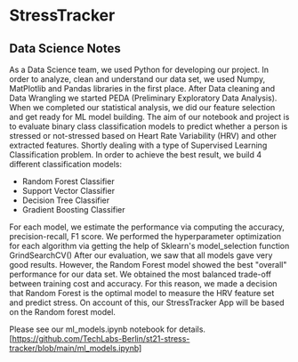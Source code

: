 # StressTracker
## Data Science Notes 


As a Data Science team, we used Python for developing our project. In order to analyze, clean and understand our data set, we used Numpy, MatPlotlib and Pandas libraries in the first place. After Data cleaning and Data Wrangling we started PEDA (Preliminary Exploratory Data Analysis).
When we completed our statistical analysis, we did our feature selection and get ready for ML model building.
The aim of our notebook and project is to evaluate binary class classification models to predict whether a person is stressed or not-stressed based on Heart Rate Variability (HRV) and other extracted features. Shortly dealing with a type of Supervised Learning Classification problem.
In order to achieve the best result, we build 4 different classification models: 
- Random Forest Classifier
- Support Vector Classifier
- Decision Tree Classifier
- Gradient Boosting Classifier

For each model, we estimate the performance via computing the accuracy, precision-recall, F1 score. We performed the hyperparameter optimization for each algorithm via getting the help of Sklearn's model_selection function  GrindSearchCV()
After our evaluation, we saw that all models gave very good results. However, the Random Forest model showed the best "overall" performance for our data set. We obtained the most balanced trade-off between training cost and accuracy. For this reason, we made a decision that Random Forest is the optimal model to measure the HRV feature set and predict stress. On account of this, our StressTracker App will be based on the Random forest model. 

Please see our ml_models.ipynb notebook for details.  
[https://github.com/TechLabs-Berlin/st21-stress-tracker/blob/main/ml_models.ipynb]
